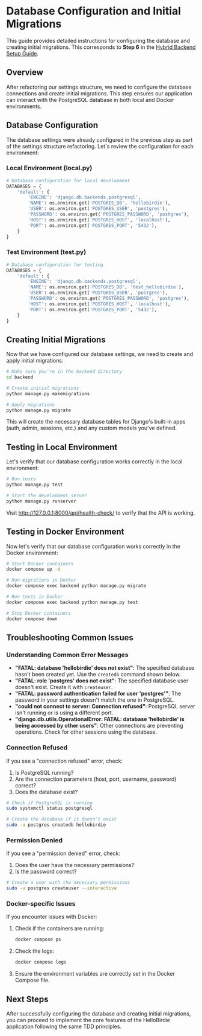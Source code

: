 # Database Configuration and Initial Migrations

This guide provides detailed instructions for configuring the database and creating initial migrations. This corresponds to **Step 6** in the [Hybrid Backend Setup Guide](../hybrid-backend-setup-guide.md).

## Overview

After refactoring our settings structure, we need to configure the database connections and create initial migrations. This step ensures our application can interact with the PostgreSQL database in both local and Docker environments.

## Database Configuration

The database settings were already configured in the previous step as part of the settings structure refactoring. Let's review the configuration for each environment:

### Local Environment (local.py)

```python
# Database configuration for local development
DATABASES = {
    'default': {
        'ENGINE': 'django.db.backends.postgresql',
        'NAME': os.environ.get('POSTGRES_DB', 'hellobirdie'),
        'USER': os.environ.get('POSTGRES_USER', 'postgres'),
        'PASSWORD': os.environ.get('POSTGRES_PASSWORD', 'postgres'),
        'HOST': os.environ.get('POSTGRES_HOST', 'localhost'),
        'PORT': os.environ.get('POSTGRES_PORT', '5432'),
    }
}
```

### Test Environment (test.py)

```python
# Database configuration for testing
DATABASES = {
    'default': {
        'ENGINE': 'django.db.backends.postgresql',
        'NAME': os.environ.get('POSTGRES_DB', 'test_hellobirdie'),
        'USER': os.environ.get('POSTGRES_USER', 'postgres'),
        'PASSWORD': os.environ.get('POSTGRES_PASSWORD', 'postgres'),
        'HOST': os.environ.get('POSTGRES_HOST', 'localhost'),
        'PORT': os.environ.get('POSTGRES_PORT', '5432'),
    }
}
```

## Creating Initial Migrations

Now that we have configured our database settings, we need to create and apply initial migrations:

```bash
# Make sure you're in the backend directory
cd backend

# Create initial migrations
python manage.py makemigrations

# Apply migrations
python manage.py migrate
```

This will create the necessary database tables for Django's built-in apps (auth, admin, sessions, etc.) and any custom models you've defined.

## Testing in Local Environment

Let's verify that our database configuration works correctly in the local environment:

```bash
# Run tests
python manage.py test

# Start the development server
python manage.py runserver
```

Visit http://127.0.0.1:8000/api/health-check/ to verify that the API is working.

## Testing in Docker Environment

Now let's verify that our database configuration works correctly in the Docker environment:

```bash
# Start Docker containers
docker compose up -d

# Run migrations in Docker
docker compose exec backend python manage.py migrate

# Run tests in Docker
docker compose exec backend python manage.py test

# Stop Docker containers
docker compose down
```

## Troubleshooting Common Issues

### Understanding Common Error Messages

- **"FATAL: database 'hellobirdie' does not exist"**: The specified database hasn't been created yet. Use the `createdb` command shown below.
- **"FATAL: role 'postgres' does not exist"**: The specified database user doesn't exist. Create it with `createuser`.
- **"FATAL: password authentication failed for user 'postgres'"**: The password in your settings doesn't match the one in PostgreSQL.
- **"could not connect to server: Connection refused"**: PostgreSQL server isn't running or is using a different port.
- **"django.db.utils.OperationalError: FATAL: database 'hellobirdie' is being accessed by other users"**: Other connections are preventing operations. Check for other sessions using the database.

### Connection Refused

If you see a "connection refused" error, check:

1. Is PostgreSQL running?
2. Are the connection parameters (host, port, username, password) correct?
3. Does the database exist?

```bash
# Check if PostgreSQL is running
sudo systemctl status postgresql

# Create the database if it doesn't exist
sudo -u postgres createdb hellobirdie
```

### Permission Denied

If you see a "permission denied" error, check:

1. Does the user have the necessary permissions?
2. Is the password correct?

```bash
# Create a user with the necessary permissions
sudo -u postgres createuser --interactive
```

### Docker-specific Issues

If you encounter issues with Docker:

1. Check if the containers are running:

   ```bash
   docker compose ps
   ```

2. Check the logs:

   ```bash
   docker compose logs
   ```

3. Ensure the environment variables are correctly set in the Docker Compose file.

## Next Steps

After successfully configuring the database and creating initial migrations, you can proceed to implement the core features of the HelloBirdie application following the same TDD principles.
